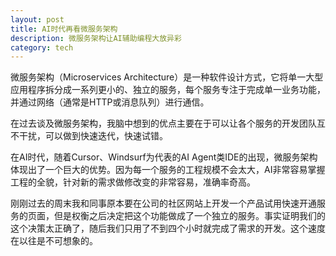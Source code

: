 ```yaml
---
layout: post
title: AI时代再看微服务架构
description: 微服务架构让AI辅助编程大放异彩
category: tech
---
```


微服务架构（Microservices Architecture）是一种软件设计方式，它将单一大型应用程序拆分成一系列更小的、独立的服务，每个服务专注于完成单一业务功能，并通过网络（通常是HTTP或消息队列）进行通信。

在过去谈及微服务架构，我脑中想到的优点主要在于可以让各个服务的开发团队互不干扰，可以做到快速迭代，快速试错。

在AI时代，随着Cursor、Windsurf为代表的AI Agent类IDE的出现，微服务架构体现出了一个巨大的优势。因为每一个服务的工程规模不会太大，AI非常容易掌握工程的全貌，针对新的需求做修改变的非常容易，准确率奇高。

刚刚过去的周末我和同事原本要在公司的社区网站上开发一个产品试用快速开通服务的页面，但是权衡之后决定把这个功能做成了一个独立的服务。事实证明我们的这个决策太正确了，随后我们只用了不到四个小时就完成了需求的开发。这个速度在以往是不可想象的。